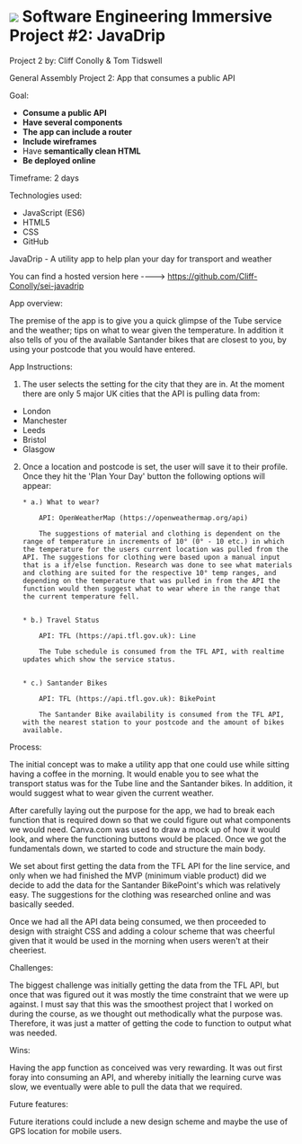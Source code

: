 # ![](https://ga-dash.s3.amazonaws.com/production/assets/logo-9f88ae6c9c3871690e33280fcf557f33.png) Software Engineering Immersive Project #2: JavaDrip

Project 2 by:  Cliff Conolly & Tom Tidswell

General Assembly Project 2:  App that consumes a public API

Goal:

* **Consume a public API**
* **Have several components**
* **The app can include a router**
* **Include wireframes**
* Have **semantically clean HTML**
* **Be deployed online**


Timeframe: 2 days

Technologies used:
* JavaScript (ES6)
* HTML5
* CSS
* GitHub

JavaDrip - A utility app to help plan your day for transport and weather

You can find a hosted version here ----> https://github.com/Cliff-Conolly/sei-javadrip

App overview:

The premise of the app is to give you a quick glimpse of the Tube service and the weather; tips on what to wear given the temperature. In addition it also tells of you of the available Santander bikes that are closest to you, by using your postcode that you would have entered.


App Instructions:
1.	The user selects the setting for the city that they are in. At the moment there are only 5 major UK cities that the API is pulling data from:

* London
* Manchester
* Leeds
* Bristol
* Glasgow


2.	Once a location and postcode is set, the user will save it to their profile. Once they hit the 'Plan Your Day' button the following options will appear:

        * a.) What to wear?

            API: OpenWeatherMap (https://openweathermap.org/api)

            The suggestions of material and clothing is dependent on the range of temperature in increments of 10° (0° - 10 etc.) in which the temperature for the users current location was pulled from the API. The suggestions for clothing were based upon a manual input that is a if/else function. Research was done to see what materials and clothing are suited for the respective 10° temp ranges, and depending on the temperature that was pulled in from the API the function would then suggest what to wear where in the range that the current temperature fell.


        * b.) Travel Status

            API: TFL (https://api.tfl.gov.uk): Line

            The Tube schedule is consumed from the TFL API, with realtime updates which show the service status.


        * c.) Santander Bikes

            API: TFL (https://api.tfl.gov.uk): BikePoint

            The Santander Bike availability is consumed from the TFL API, with the nearest station to your postcode and the amount of bikes available.


Process:

The initial concept was to make a utility app that one could use while sitting having a coffee in the morning. It would enable you to see what the transport status was for the Tube line and the Santander bikes. In addition, it would suggest what to wear given the current weather.

After carefully laying out the purpose for the app, we had to break each function that is required down so that we could figure out what components we would need. Canva.com was used to draw a mock up of how it would look, and where the functioning buttons would be placed. Once we got the fundamentals down, we started to code and structure the main body.

We set about first getting the data from the TFL API for the line service, and only when we had finished the MVP (minimum viable product) did we decide to add the data for the Santander BikePoint's which was relatively easy. The suggestions for the clothing was researched online and was basically seeded.

Once we had all the API data being consumed, we then proceeded to design with straight CSS and adding a colour scheme that was cheerful given that it would be used in the morning when users weren't at their cheeriest.

Challenges:

The biggest challenge was initially getting the data from the TFL API, but once that was figured out it was mostly the time constraint that we were up against. I must say that this was the smoothest project that I worked on during the course, as we thought out methodically what the purpose was. Therefore, it was just a matter of getting the code to function to output what was needed.

Wins:

Having the app function as conceived was very rewarding. It was out first foray into consuming an API, and whereby initially the learning curve was slow, we eventually were able to pull the data that we required.

Future features:

Future iterations could include a new design scheme and maybe the use of GPS location for mobile users.
